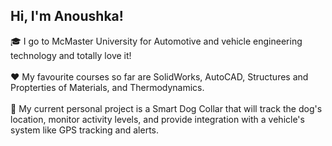 ## Hi, I'm Anoushka!

🎓 I go to McMaster University for Automotive and vehicle engineering technology and totally love it!<br/><br/>
❤️ My favourite courses so far are SolidWorks, AutoCAD, Structures and Propterties of Materials, and Thermodynamics.<br/><br/>
💭 My current personal project is a Smart Dog Collar that will track the dog's location, monitor activity levels, and provide integration with a vehicle's system like GPS tracking and alerts.<br/><br/>
